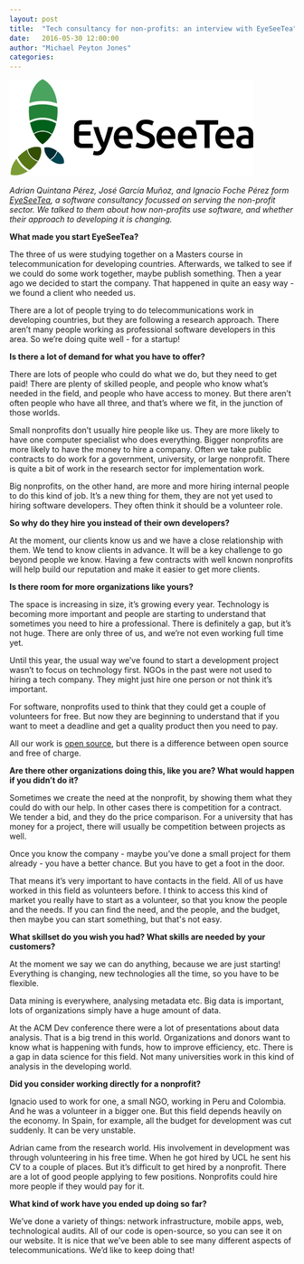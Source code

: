 ```yaml
--- 
layout: post 
title:  "Tech consultancy for non-profits: an interview with EyeSeeTea" 
date:   2016-05-30 12:00:00 
author: "Michael Peyton Jones"
categories:
---
```


![EyeSeeTea](/assets/images/EyeSeeTea-logo.png)

*Adrian Quintana Pérez, José García Muñoz, and Ignacio Foche Pérez form
[EyeSeeTea](www.eyeseetea.com), a software consultancy focussed on serving the non-profit sector. We
talked to them about how non-profits use software, and whether their approach to
developing it is changing.*

**What made you start EyeSeeTea?**

The three of us were studying together on a Masters course in telecommunication
for developing countries. Afterwards, we talked to see if we could do some work
together, maybe publish something. Then a year ago we decided to start the
company. That happened in quite an easy way - we found a client who needed us. 

There are a lot of people trying to do telecommunications work in
developing countries, but they are following a research approach. There aren’t
many people working as professional software developers in this area. So we’re
doing quite well - for a startup!

**Is there a lot of demand for what you have to offer?**

There are lots of people who could do what we do, but they need to get paid!
There are plenty of skilled people, and people who know what’s needed in the
field, and people who have access to money. But there aren’t often
people who have all three, and that’s where we fit, in the junction of those
worlds.

Small nonprofits don’t usually hire people like us. They are more likely to have one computer
specialist who does everything. Bigger nonprofits are more likely to have the money to
hire a company. Often we take public contracts to do work for a government,
university, or large nonprofit. There is quite a bit of work in the research
sector for implementation work.

Big nonprofits, on the other hand, are more and more hiring internal people to
do this kind of job. It’s a new thing for them, they are not yet used to hiring
software developers. They often think it should be a volunteer role.

**So why do they hire you instead of their own developers?**

At the moment, our clients know us and we have a close relationship with them.
We tend to know clients in advance. It will be a key challenge to go beyond
people we know. Having a few contracts with well known nonprofits will help
build our reputation and make it easier to get more clients.

**Is there room for more organizations like yours?**

The space is increasing in size, it’s growing every year. Technology is becoming
more important and people are starting to understand that sometimes you need to
hire a professional. There is definitely a gap, but it’s not huge. There are
only three of us, and we’re not even working full time yet.

Until this year, the usual way we’ve found to start a development project wasn’t
to focus on technology first. NGOs in the past were not used to hiring a tech
company. They might just hire one person or not think it’s important.

For software, nonprofits used to think that they could get a couple of
volunteers for free. But now they are beginning to understand that if you want
to meet a deadline and get a quality product then you need to pay.

All our work is [open source](https://github.com/EyeSeeTea), but there is a difference between open
source and free of charge.

**Are there other organizations doing this, like you are? What would happen if you didn’t do it?**

Sometimes we create the need at the nonprofit, by showing them what they could
do with our help. In other cases there is competition for a contract. We tender
a bid, and they do the price comparison. For a university that has money for a
project, there will usually be competition between projects as well.

Once you know the company - maybe you’ve done a small project for them already - 
you have a better chance. But you have to get a foot in the door.

That means it’s very important to have contacts in the field. All of us have
worked in this field as volunteers before. I think to access this kind of market
you really have to start as a volunteer, so that you know the people and the needs. If you
can find the need, and the people, and the budget, then maybe you can start
something, but that's not easy.

**What skillset do you wish you had? What skills are needed by your customers?**

At the moment we say we can do anything, because we are just starting!
Everything is changing, new technologies all the time, so you have to be
flexible.

Data mining is everywhere, analysing metadata etc. Big data is important, lots
of organizations simply have a huge amount of data.

At the ACM Dev conference there were a lot of presentations about data analysis.
That is a big trend in this world. Organizations and donors want to know what is
happening with funds, how to improve efficiency, etc. There is a gap in
data science for this field. Not many universities work in this kind of analysis
in the developing world.  

**Did you consider working directly for a nonprofit?**

Ignacio used to work for one, a small NGO, working in Peru and Colombia. And he
was a volunteer in a bigger one. But this field depends heavily on the economy.
In Spain, for example, all the budget for development was cut suddenly. It can
be very unstable.

Adrian came from the research world. His involvement in development was through
volunteering in his free time. When he got hired by UCL he sent his CV to a
couple of places. But it’s difficult to get hired by a nonprofit. There are a
lot of good people applying to few positions. Nonprofits could hire more people
if they would pay for it.

**What kind of work have you ended up doing so far?**

We’ve done a variety of things: network infrastructure, mobile apps, web,
technological audits. All of our code is open-source, so you can see it on our
website. It is nice that we’ve been able to see many different aspects of
telecommunications. We’d like to keep doing that!
